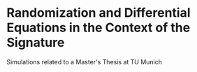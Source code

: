 # Randomization and Differential Equations in the Context of the Signature
Simulations related to a Master's Thesis at TU Munich
